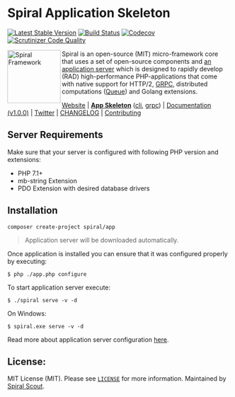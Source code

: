 # Spiral Application Skeleton
[![Latest Stable Version](https://poser.pugx.org/spiral/framework/version)](https://packagist.org/packages/spiral/framework)
[![Build Status](https://travis-ci.org/spiral/framework.svg?branch=master)](https://travis-ci.org/spiral/framework)
[![Codecov](https://codecov.io/gh/spiral/framework/graph/badge.svg)](https://codecov.io/gh/spiral/framework)
[![Scrutinizer Code Quality](https://scrutinizer-ci.com/g/spiral/framework/badges/quality-score.png)](https://scrutinizer-ci.com/g/spiral/framework/?branch=master)

<img src="https://raw.githubusercontent.com/spiral/guide/master/resources/logo.png" height="120px" alt="Spiral Framework" align="left"/>

Spiral is an open-source (MIT) micro-framework core that uses a set of open-source components and [an application server](https://github.com/spiral/roadrunner) which is designed to rapidly develop (RAD) high-performance PHP-applications that come with native support for HTTP/2, [GRPC](https://grpc.io/), distributed computations ([Queue](https://github.com/spiral/jobs)) and Golang extensions. 

[Website](https://spiral-framework.com) | <b>[App Skeleton](https://github.com/spiral/app)</b> ([cli](https://github.com/spiral/app-cli), [grpc](https://github.com/spiral/app-grpc)) | [Documentation (v1.0.0)](https://github.com/spiral/guide) | [Twitter](https://twitter.com/spiralphp) | [CHANGELOG](/CHANGELOG.md) | [Contributing](https://github.com/spiral/guide/blob/master/contributing.md)
<br/>

Server Requirements
--------
Make sure that your server is configured with following PHP version and extensions:
* PHP 7.1+
* mb-string Extension
* PDO Extension with desired database drivers

Installation
--------
```
composer create-project spiral/app
```

> Application server will be downloaded automatically.

Once application is installed you can ensure that it was configured properly by executing:

```
$ php ./app.php configure
```

To start application server execute:

```
$ ./spiral serve -v -d
```

On Windows:

```$xslt
$ spiral.exe serve -v -d
```

Read more about application server configuration [here](https://roadrunner.dev/docs).

License:
--------
MIT License (MIT). Please see [`LICENSE`](./LICENSE) for more information. Maintained by [Spiral Scout](https://spiralscout.com).
